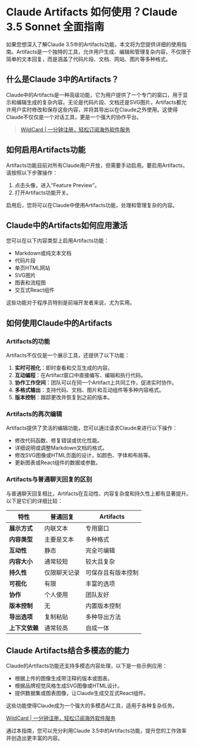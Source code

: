 # Claude Artifacts 如何使用？Claude 3.5 Sonnet 全面指南

如果您想深入了解Claude 3.5中的Artifacts功能，本文将为您提供详细的使用指南。Artifacts是一个独特的工具，允许用户生成、编辑和管理复杂内容，不仅限于简单的文本回复，而是涵盖了代码片段、文档、网站、图片等多种格式。

## 什么是Claude 3中的Artifacts？

Claude中的Artifacts是一种高级功能，它为用户提供了一个专门的窗口，用于显示和编辑生成的复杂内容。无论是代码片段、文档还是SVG图片，Artifacts都允许用户实时修改和保存这些内容，并将其导出以在Claude之外使用。这使得Claude不仅仅是一个对话工具，更是一个强大的协作平台。

> [WildCard | 一分钟注册，轻松订阅海外软件服务](https://bit.ly/WildCardo)

## 如何启用Artifacts功能

Artifacts功能目前对所有Claude用户开放，但需要手动启用。要启用Artifacts，请按照以下步骤操作：

1. 点击头像，进入“Feature Preview”。
2. 打开Artifacts功能开关。

启用后，您将可以在Claude中使用Artifacts功能，处理和管理复杂的内容。

## Claude中的Artifacts如何应用激活

您可以在以下内容类型上启用Artifacts功能：

- Markdown或纯文本文档
- 代码片段
- 单页HTML网站
- SVG图片
- 图表和流程图
- 交互式React组件

这些功能对于程序员特别是前端开发者来说，尤为实用。

## 如何使用Claude中的Artifacts

### Artifacts的功能

Artifacts不仅仅是一个展示工具，还提供了以下功能：

1. **实时可视化**：即时查看和交互生成的内容。
2. **互动编程**：在Artifact窗口中直接编写、编辑和执行代码。
3. **协作工作空间**：团队可以在同一个Artifact上共同工作，促进实时协作。
4. **多格式输出**：支持代码、文档、图片和互动组件等多种内容格式。
5. **版本控制**：跟踪更改并恢复到之前的版本。

### Artifacts的再次编辑

Artifacts提供了灵活的编辑功能，您可以通过请求Claude来进行以下操作：

- 修改代码函数、修复错误或优化性能。
- 详细说明或调整Markdown文档的格式。
- 修改SVG图像或HTML页面的设计，如颜色、字体和布局等。
- 更新图表或React组件的数据或参数。

### Artifacts与普通聊天回复的区别

与普通聊天回复相比，Artifacts在互动性、内容复杂度和持久性上都有显著提升。以下是它们的详细比较：

| **特性**          | **普通回复**  | **Artifacts**  |
|------------------|--------------|---------------|
| **展示方式**      | 内联文本      | 专用窗口       |
| **内容类型**      | 主要是文本    | 多种格式       |
| **互动性**        | 静态          | 完全可编辑     |
| **内容大小**      | 通常较短      | 较大且复杂     |
| **持久性**        | 仅限聊天记录  | 可保存且有版本控制 |
| **可视化**        | 有限          | 丰富的选项     |
| **协作**          | 个人使用      | 团队友好       |
| **版本控制**      | 无            | 内置版本控制   |
| **导出选项**      | 复制粘贴      | 多种导出方法   |
| **上下文依赖**    | 通常较高      | 自成一体       |

## Claude Artifacts结合多模态的能力

Claude的Artifacts功能还支持多模态内容处理，以下是一些示例应用：

- 根据上传的图像生成带注释的版本或图表。
- 根据品牌视觉风格生成SVG图像或HTML设计。
- 提供数据集或图表图像，让Claude生成交互式React组件。

这些功能使得Claude成为一个强大的多模态AI工具，适用于各种复杂任务。

[WildCard | 一分钟注册，轻松订阅海外软件服务](https://bit.ly/WildCardo)

通过本指南，您可以充分利用Claude 3.5中的Artifacts功能，提升您的工作效率并创造出更丰富的内容。

